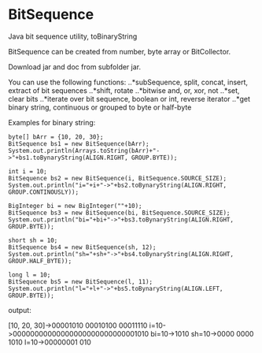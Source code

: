 # BitSequence
Java bit sequence utility, toBinaryString

BitSequence can be created from number, byte array or BitCollector. 

Download jar and doc from subfolder jar.

You can use the following functions:
	..*subSequence, split, concat, insert, extract of bit sequences
	..*shift, rotate
	..*bitwise and, or, xor, not
	..*set, clear bits
	..*iterate over bit sequence, boolean or int, reverse iterator
	..*get binary string, continuous or grouped to byte or half-byte 


Examples for binary string:

	byte[] bArr = {10, 20, 30};
	BitSequence bs1 = new BitSequence(bArr);
	System.out.println(Arrays.toString(bArr)+"->"+bs1.toBynaryString(ALIGN.RIGHT, GROUP.BYTE));

	int i = 10;
	BitSequence bs2 = new BitSequence(i, BitSequence.SOURCE_SIZE);
	System.out.println("i="+i+"->"+bs2.toBynaryString(ALIGN.RIGHT, GROUP.CONTINOUSLY));

	BigInteger bi = new BigInteger(""+10);
	BitSequence bs3 = new BitSequence(bi, BitSequence.SOURCE_SIZE);
	System.out.println("bi="+bi+"->"+bs3.toBynaryString(ALIGN.RIGHT, GROUP.BYTE));

	short sh = 10;
	BitSequence bs4 = new BitSequence(sh, 12);
	System.out.println("sh="+sh+"->"+bs4.toBynaryString(ALIGN.RIGHT, GROUP.HALF_BYTE));

	long l = 10;
	BitSequence bs5 = new BitSequence(l, 11);
	System.out.println("l="+l+"->"+bs5.toBynaryString(ALIGN.LEFT, GROUP.BYTE));

output:

[10, 20, 30]->00001010 00010100 00011110
i=10->00000000000000000000000000001010
bi=10->1010
sh=10->0000 0000 1010
l=10->00000001 010



